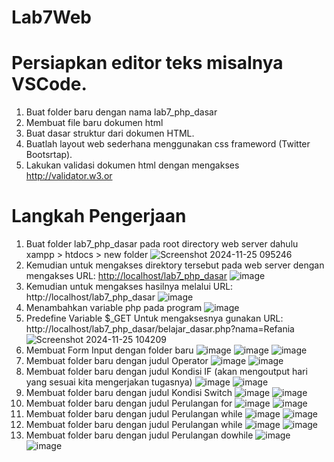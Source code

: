 # Lab7Web
# Persiapkan editor teks misalnya VSCode.
1. Buat folder baru dengan nama lab7_php_dasar
2. Membuat file baru dokumen html
3. Buat dasar struktur dari dokumen HTML.
4. Buatlah layout web sederhana menggunakan css frameword (Twitter Bootsrtap).
5. Lakukan validasi dokumen html dengan mengakses http://validator.w3.or

# Langkah Pengerjaan 
1. Buat folder lab7_php_dasar pada root directory web server dahulu xampp > htdocs > new folder
![Screenshot 2024-11-25 095246](https://github.com/user-attachments/assets/b44aad2f-57d5-42b3-aa61-ee2b498bced3)
2. Kemudian untuk mengakses direktory tersebut pada web server dengan mengakses URL:
[http://localhost/lab7_php_dasar](http://localhost/lab7_php_dasar/)
![image](https://github.com/user-attachments/assets/d8f0a2fb-e468-4ebc-8468-3be216945c8b)
3. Kemudian untuk mengakses hasilnya melalui URL:
http://localhost/lab7_php_dasar
![image](https://github.com/user-attachments/assets/3b7fa2cf-e41c-4e85-976b-42b42c68231e)
4. Menambahkan variable php pada program
![image](https://github.com/user-attachments/assets/74d66e05-392a-4c04-ba77-4bb0a189f7c4)
5. Predefine Variable $_GET Untuk mengaksesnya gunakan URL:
http://localhost/lab7_php_dasar/belajar_dasar.php?nama=Refania
![Screenshot 2024-11-25 104209](https://github.com/user-attachments/assets/fa066ad3-648b-4af8-8d5f-2333cd5701de)
6. Membuat  Form Input dengan folder baru
![image](https://github.com/user-attachments/assets/ff6aee49-f0c1-4685-9135-7bd919b55490)
![image](https://github.com/user-attachments/assets/5617e562-2bdd-4772-82b0-9c4b75688910)
![image](https://github.com/user-attachments/assets/52068e8c-8959-4a81-a1bd-9aaf09ec6dfa)
7. Membuat folder baru dengan judul Operator
![image](https://github.com/user-attachments/assets/22730ba4-fd1d-4822-a173-9c05557b1203)
![image](https://github.com/user-attachments/assets/e9ea5250-1e3c-41e0-ad24-6be85c510aa4)
8. Membuat folder baru dengan judul Kondisi IF (akan mengoutput hari yang sesuai kita mengerjakan tugasnya)
![image](https://github.com/user-attachments/assets/5445be9b-c00a-4b8e-bd66-5934784b357a)
![image](https://github.com/user-attachments/assets/a0b54c9e-9431-4e51-9819-c942b7a8583d)
9. Membuat folder baru dengan judul Kondisi Switch
![image](https://github.com/user-attachments/assets/6ba9ea37-a485-44f2-8034-f46b6b1831b5)
![image](https://github.com/user-attachments/assets/cd2ca077-6e57-4752-8c97-461f94481c03)
10. Membuat folder baru dengan judul Perulangan for
![image](https://github.com/user-attachments/assets/ec471ab3-9ca1-4346-9134-d6214c841c71)
![image](https://github.com/user-attachments/assets/26638926-f9e2-46f4-8963-c35f8a5ae05b)
11. Membuat folder baru dengan judul Perulangan while
![image](https://github.com/user-attachments/assets/ee11378c-a483-4570-9e0b-a333b4970120)
![image](https://github.com/user-attachments/assets/026632a6-1365-40f0-b32a-4b28c7284b5a)
12. Membuat folder baru dengan judul Perulangan while
![image](https://github.com/user-attachments/assets/18b1c649-49ef-49d2-965e-b0eaee4840de)
![image](https://github.com/user-attachments/assets/05b6608f-8db9-46e6-a601-ae32cdb90c32)
13. Membuat folder baru dengan judul Perulangan dowhile
![image](https://github.com/user-attachments/assets/7b8d56c3-85e0-4bab-ad1e-32868a3d8d30)
![image](https://github.com/user-attachments/assets/49f5fce2-3833-4286-94df-78d697354e0c)











   





